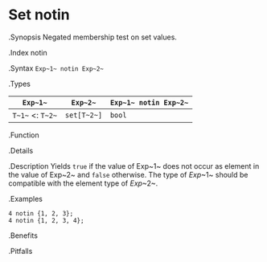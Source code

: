 # Set notin

.Synopsis
Negated membership test on set values.

.Index
notin

.Syntax
`Exp~1~ notin Exp~2~`

.Types


| `Exp~1~`           |  `Exp~2~`    | `Exp~1~ notin Exp~2~`  |
| --- | --- | --- |
| `T~1~`  <: `T~2~` |  `set[T~2~]` | `bool`                   |


.Function

.Details

.Description
Yields `true` if the value of Exp~1~ does not occur as element in the value of Exp~2~ and `false` otherwise. The type of _Exp_~1~ should be compatible with the element type of _Exp_~2~.

.Examples
```rascal-shell
4 notin {1, 2, 3};
4 notin {1, 2, 3, 4};
```

.Benefits

.Pitfalls

